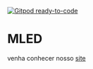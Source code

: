 [![Gitpod ready-to-code](https://img.shields.io/badge/Gitpod-ready--to--code-blue?logo=gitpod)](https://gitpod.io/#https://github.com/supgi/MLED)

# MLED

venha conhecer nosso [site](htts://www.mledlampada.com)
